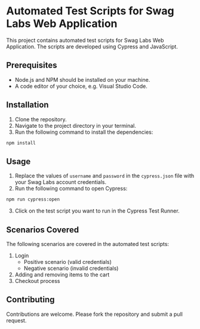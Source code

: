 # Automated Test Scripts for Swag Labs Web Application

This project contains automated test scripts for Swag Labs Web Application. The scripts are developed using Cypress and JavaScript.

## Prerequisites

- Node.js and NPM should be installed on your machine.
- A code editor of your choice, e.g. Visual Studio Code.

## Installation

1. Clone the repository.
2. Navigate to the project directory in your terminal.
3. Run the following command to install the dependencies:

```bash
npm install
```

## Usage

1. Replace the values of `username` and `password` in the `cypress.json` file with your Swag Labs account credentials.
2. Run the following command to open Cypress:

```bash
npm run cypress:open
```

3. Click on the test script you want to run in the Cypress Test Runner.

## Scenarios Covered

The following scenarios are covered in the automated test scripts:

1. Login
   - Positive scenario (valid credentials)
   - Negative scenario (invalid credentials)
2. Adding and removing items to the cart
3. Checkout process

## Contributing

Contributions are welcome. Please fork the repository and submit a pull request.
